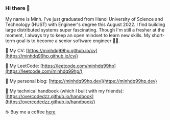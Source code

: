 ### Hi there 👋

<!--
**minhdq99hp/minhdq99hp** is a ✨ _special_ ✨ repository because its `README.md` (this file) appears on your GitHub profile.

Here are some ideas to get you started:

- 🔭 I’m currently working on ...
- 🌱 I’m currently learning ...
- 👯 I’m looking to collaborate on ...
- 🤔 I’m looking for help with ...
- 💬 Ask me about ...
- 📫 How to reach me: ...
- 😄 Pronouns: ...
- ⚡ Fun fact: ...
-->

My name is Minh. I've just graduated from Hanoi University of Science and Technology (HUST) with Engineer's degree this August 2022.
I find building large distributed systems super fascinating. Though I'm still a fresher at the moment, I always try to keep an open mindset to learn new skills. My short-term goal is to become a senior software engineer 👨‍💻.


🔖 My CV: [https://minhdq99hp.github.io/cv](https://minhdq99hp.github.io/cv/)

💪 My LeetCode: [https://leetcode.com/minhdq99hp](https://leetcode.com/minhdq99hp/)

📗 My personal blog: [https://minhdq99hp.dev](https://minhdq99hp.dev)

📕 My technical handbook (which I built with my friends): [https://overcodedzz.github.io/handbook](https://overcodedzz.github.io/handbook/)

☕️ Buy me a coffee [here](https://www.buymeacoffee.com/minhdq99hp)
